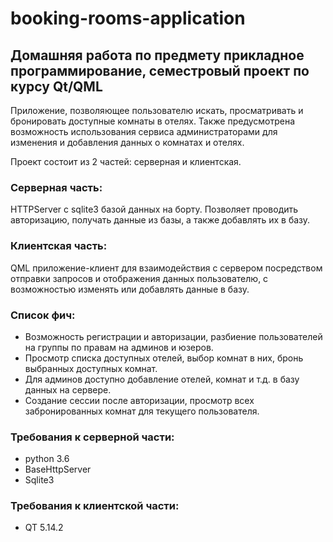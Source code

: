 # booking-rooms-application
## Домашняя работа по предмету прикладное программирование, семестровый проект по курсу Qt/QML

Приложение, позволяющее пользователю искать, просматривать и бронировать доступные комнаты в отелях. Также предусмотрена возможность использования сервиса администраторами для изменения и добавления данных о комнатах и отелях.

Проект состоит из 2 частей: серверная и клиентская.

### Серверная часть: 
HTTPServer с sqlite3 базой данных на борту. Позволяет проводить авторизацию, получать данные из базы, а также добавлять их в базу.
### Клиентская часть: 
QML приложение-клиент для взаимодействия с сервером посредством отправки запросов и отображения данных пользователю, с возможностью изменять или добавлять данные в базу.
### Список фич:
- Возможность регистрации и авторизации, разбиение пользователей на группы по правам на админов и юзеров.
- Просмотр списка доступных отелей, выбор комнат в них, бронь выбранных доступных комнат.
- Для админов доступно добавление отелей, комнат и т.д. в базу данных на сервере.
- Создание сессии после авторизации, просмотр всех забронированных комнат для текущего пользователя.
### Требования к серверной части:
- python 3.6
- BaseHttpServer
- Sqlite3
### Требования к клиентской части:
- QT 5.14.2
